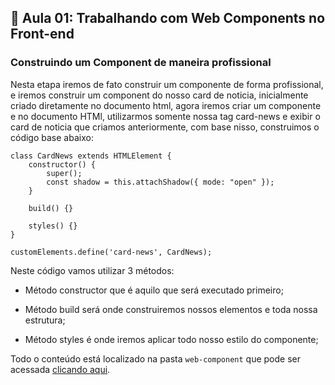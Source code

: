## 📝 Aula 01: Trabalhando com Web Components no Front-end
### Construindo um Component de maneira profissional
Nesta etapa iremos de fato construir um componente de forma profissional, e iremos construir um component do nosso card de noticia, inicialmente criado diretamente no documento html, agora iremos criar um componente e no documento HTMl, utilizarmos somente nossa tag card-news e exibir o card de noticia que criamos anteriormente, com base nisso, construimos o código base abaixo:
```
class CardNews extends HTMLElement {
    constructor() {
        super();
        const shadow = this.attachShadow({ mode: "open" });
    }

    build() {}

    styles() {}
}

customElements.define('card-news', CardNews);
```
Neste código vamos utilizar 3 métodos:
- Método constructor que é aquilo que será executado primeiro;

- Método build será onde construiremos nossos elementos e toda nossa estrutura;

- Método styles é onde iremos aplicar todo nosso estilo do componente;

Todo o conteúdo está localizado na pasta ``web-component`` que pode ser acessada <a href="../web-component">clicando aqui</a>.